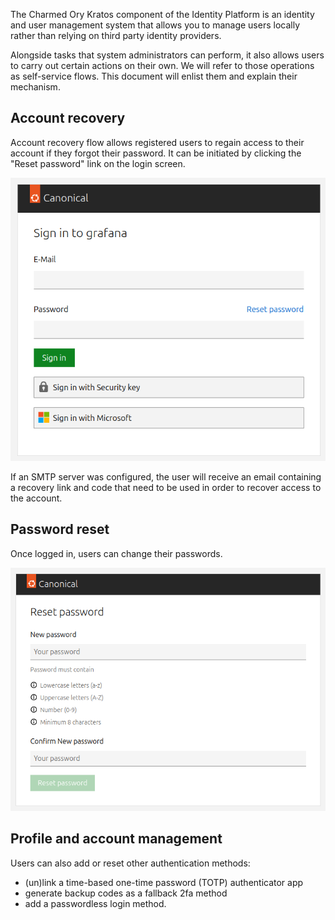 The Charmed Ory Kratos component of the Identity Platform is an identity and user management system 
that allows you to manage users locally rather than relying on third party identity providers.

Alongside tasks that system administrators can perform, it also allows users to carry out certain actions on their own.
We will refer to those operations as self-service flows. This document will enlist them and explain their mechanism.

## Account recovery

Account recovery flow allows registered users to regain access to their account if they forgot their password.
It can be initiated by clicking the "Reset password" link on the login screen.

![Alt]( https://raw.githubusercontent.com/canonical/canonical-identity-platform-docs/main/Diagram_sources/identity_platform_sign_in_page.png "IAM Login UI")

If an SMTP server was configured, the user will receive an email containing a recovery link and code that need to be used
in order to recover access to the account.

## Password reset

Once logged in, users can change their passwords.

![Alt]( https://raw.githubusercontent.com/canonical/canonical-identity-platform-docs/main/Diagram_sources/idp_reset_password.png "Reset password")

## Profile and account management

Users can also add or reset other authentication methods:
- (un)link a time-based one-time password (TOTP) authenticator app
- generate backup codes as a fallback 2fa method
- add a passwordless login method.
